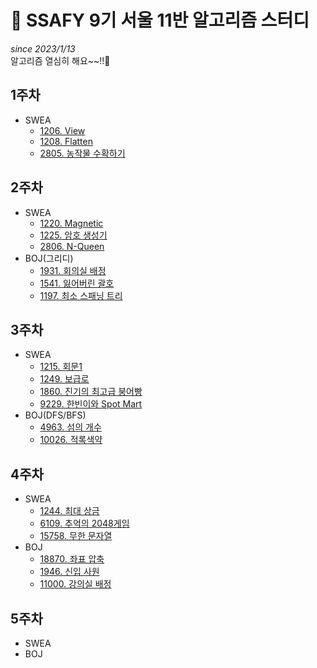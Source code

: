 # 📓 SSAFY 9기 서울 11반 알고리즘 스터디
*since 2023/1/13*  
알고리즘 열심히 해요~~!!🤗 

## 1주차
* SWEA
  * [1206. View](https://github.com/SSAFY-9th-Seoul-class-11/Dasom_Han/blob/main/src/week1/swea_1206.java)  
  * [1208. Flatten](https://github.com/SSAFY-9th-Seoul-class-11/Dasom_Han/blob/main/src/week1/swea_1208.java)  
  * [2805. 농작물 수확하기](https://github.com/SSAFY-9th-Seoul-class-11/Dasom_Han/blob/main/src/week1/swea_2805.java)  
## 2주차
* SWEA
  * [1220. Magnetic](https://github.com/SSAFY-9th-Seoul-class-11/Dasom_Han/blob/main/src/week2/swea_1220.java)
  * [1225. 암호 생성기](https://github.com/SSAFY-9th-Seoul-class-11/Dasom_Han/blob/main/src/week2/swea_1225.java)
  * [2806. N-Queen](https://github.com/SSAFY-9th-Seoul-class-11/Dasom_Han/blob/main/src/week2/swea_2806.java)
* BOJ(그리디)
  * [1931. 회의실 배정](https://github.com/SSAFY-9th-Seoul-class-11/Dasom_Han/blob/main/src/week2/boj_1931.java)
  * [1541. 잃어버린 괄호](https://github.com/SSAFY-9th-Seoul-class-11/Dasom_Han/blob/main/src/week2/boj_1541.java)
  * [1197. 최소 스패닝 트리](https://github.com/SSAFY-9th-Seoul-class-11/Dasom_Han/blob/main/src/week2/boj_1197.java)
## 3주차
* SWEA
  * [1215. 회문1](https://github.com/SSAFY-9th-Seoul-class-11/Dasom_Han/blob/main/src/week3/swea_1215.java)
  * [1249. 보급로](https://github.com/SSAFY-9th-Seoul-class-11/Dasom_Han/blob/main/src/week3/swea_1249.java)
  * [1860. 진기의 최고급 붕어빵](https://github.com/SSAFY-9th-Seoul-class-11/Dasom_Han/blob/main/src/week3/swea_1860.java)
  * [9229. 한빈이와 Spot Mart](https://github.com/SSAFY-9th-Seoul-class-11/Dasom_Han/blob/main/src/week3/swea_9229.java)
* BOJ(DFS/BFS)
  * [4963. 섬의 개수](https://github.com/SSAFY-9th-Seoul-class-11/Dasom_Han/blob/main/src/week3/boj_4963.java)
  * [10026. 적록색약](https://github.com/SSAFY-9th-Seoul-class-11/Dasom_Han/blob/main/src/week3/boj_10026.java)
## 4주차
* SWEA
  * [1244. 최대 상금](https://github.com/SSAFY-9th-Seoul-class-11/Dasom_Han/blob/main/src/week4/swea_1244.java)
  * [6109. 추억의 2048게임](https://github.com/SSAFY-9th-Seoul-class-11/Dasom_Han/blob/main/src/week4/swea_6109.java)
  * [15758. 무한 문자열](https://github.com/SSAFY-9th-Seoul-class-11/Dasom_Han/blob/main/src/week4/swea_15758.java)
* BOJ
  * [18870. 좌표 압축](https://github.com/SSAFY-9th-Seoul-class-11/Dasom_Han/blob/main/src/week4/boj_18870.java)
  * [1946. 신입 사원](https://github.com/SSAFY-9th-Seoul-class-11/Dasom_Han/blob/main/src/week4/boj_1946.java)
  * [11000. 강의실 배정](https://github.com/SSAFY-9th-Seoul-class-11/Dasom_Han/blob/main/src/week4/boj_11000.java)
## 5주차
* SWEA
* BOJ
